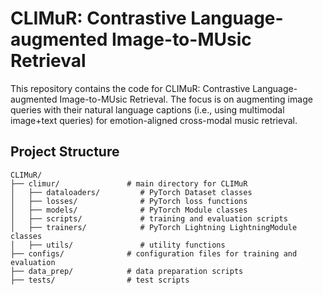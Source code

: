 

# CLIMuR: **C**ontrastive **L**anguage-augmented **I**mage-to-**MU**sic **R**etrieval

This repository contains the code for CLIMuR: Contrastive Language-augmented Image-to-MUsic Retrieval. The focus is on augmenting image queries with their natural language captions (i.e., using multimodal image+text queries) for emotion-aligned cross-modal music retrieval.



## Project Structure

```
CLIMuR/
├── climur/               # main directory for CLIMuR
│   ├── dataloaders/         # PyTorch Dataset classes
│   ├── losses/              # PyTorch loss functions
│   ├── models/              # PyTorch Module classes
│   ├── scripts/             # training and evaluation scripts
│   ├── trainers/            # PyTorch Lightning LightningModule classes
│   ├── utils/               # utility functions
├── configs/              # configuration files for training and evaluation
├── data_prep/            # data preparation scripts
├── tests/                # test scripts
```

